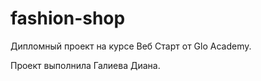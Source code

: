 # fashion-shop

Дипломный проект на курсе Веб Старт от Glo Academy. 

Проект выполнила Галиева Диана. 
